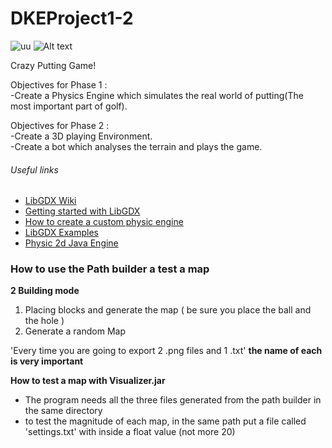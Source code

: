 # DKEProject1-2		

![uu](https://raw.githubusercontent.com/BeppeMarnell/3DCRAZYPUT/img.png)
![Alt text](/relative/img.jpg?raw=true "Optional Title")

Crazy Putting Game!		
 		
Objectives for Phase 1 :    		
-Create a Physics Engine which simulates the real world of putting(The most important part of golf).		
 		
Objectives for Phase 2 :  		
-Create a 3D playing Environment.  		
-Create a bot which analyses the terrain and plays the game.		
		
 	
###### Useful links		
- [LibGDX Wiki](https://github.com/libgdx/libgdx/wiki/)		
- [Getting started with LibGDX](https://github.com/libgdx/libgdx/wiki)		
- [How to create a custom physic engine](https://gamedevelopment.tutsplus.com/series/how-to-create-a-custom-physics-engine--gamedev-12715)		
- [LibGDX Examples](https://github.com/libgdx/libgdx/wiki/External-tutorials)		
- [Physic 2d Java Engine](https://github.com/wilkystyle/java2dphysicsengine)		
 		
		
### How to use the Path builder a test a map		
**2 Building mode**		
 1. Placing blocks and generate the map ( be sure you place the ball and the hole )		
 2. Generate a random Map		
 		
'Every time you are going to export 2 .png files and 1 .txt' **the name of each is very important**		
 		
**How to test a map with Visualizer.jar**		
 - The program needs all the three files generated from the path builder in the same directory		
 - to test the magnitude of each map, in the same path put a file called 'settings.txt' with inside a float value (not more 20)

